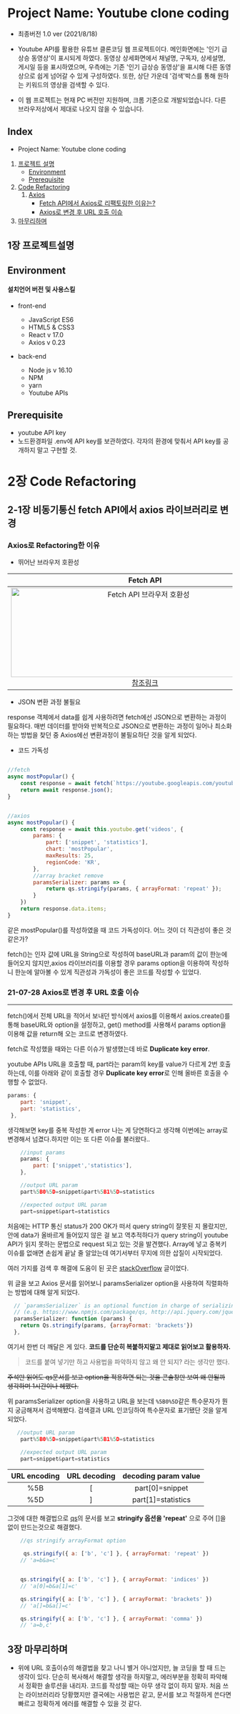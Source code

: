 # Project Name: Youtube clone coding

- 최종버전 1.0 ver (2021/8/18)

- Youtube API를 활용한 유튜브 클론코딩 웹 프로젝트이다. 메인화면에는 '인기 급상승 동영상'이 표시되게 하였다. 동영상 상세화면에서 채널명, 구독자, 상세설명, 게시일 등을 표시하였으며, 우측에는 기존 '인기 급상승 동영상'을 표시해 다른 동영상으로 쉽게 넘어갈 수 있게 구성하였다. 또한, 상단 가운데 '검색'박스를 통해 원하는 키워드의 영상을 검색할 수 있다.

- 이 웹 프로젝트는 현재 PC 버전만 지원하며, 크롬 기준으로 개발되었습니다. 다른 브라우저상에서 제대로 나오지 않을 수 있습니다.

## Index

- Project Name: Youtube clone coding

1. [프로젝트 설명](#1장-프로젝트설명)
   - [Environment](#environment)
   - [Prerequisite](#prerequisite)
2. [Code Refactoring](#2장-code-refactoring)
   1. [Axios](#2-1장-비동기통신-fetch-api에서-axios-라이브러리로-변경)
      - [Fetch API에서 Axios로 리팩토링한 이유는?](#axios로-refactoring한-이유)
      - [Axios로 변경 후 URL 호출 이슈](#21-07-28-Axios로-변경-후-URL-호출-이슈)
3. [마무리하며](#3장-마무리하며)

## 1장 프로젝트설명

## Environment

#### 설치언어 버전 및 사용스킬

- front-end

  - JavaScript ES6
  - HTML5 & CSS3
  - React v 17.0
  - Axios v 0.23

- back-end

  - Node js v 16.10
  - NPM
  - yarn
  - Youtube APIs

## Prerequisite

- youtube API key
- 노드환경파일 .env에 API key를 보관하였다. 각자의 환경에 맞춰서 API key를 공개하지 말고 구현할 것.

# 2장 Code Refactoring

## 2-1장 비동기통신 fetch API에서 axios 라이브러리로 변경

### Axios로 Refactoring한 이유

- 뛰어난 브라우저 호환성

|                                                                                                                                     Fetch API                                                                                                                                      |                                                                                                       Axios                                                                                                        |
| :--------------------------------------------------------------------------------------------------------------------------------------------------------------------------------------------------------------------------------------------------------------------------------: | :----------------------------------------------------------------------------------------------------------------------------------------------------------------------------------------------------------------: |
| <img src="https://user-images.githubusercontent.com/50471668/127454334-b41eda40-3eaf-4f21-a4b0-9a41eb73530c.png" width="600" height="200" alt="Fetch API 브라우저 호환성"> [참조링크](https://developer.mozilla.org/en-US/docs/Web/JavaScript/Reference/Statements/async_function) | <img src="https://user-images.githubusercontent.com/50471668/127454355-7f8f2bf2-3dcb-41e1-b8fe-26bbd4b1ad40.png" width="600" height="200" alt="axops 브라우저 호환성" > [참조링크](https://github.com/axios/axios) |

- JSON 변환 과정 불필요

response 객체에서 data를 쉽게 사용하려면 fetch에선 JSON으로 변환하는 과정이 필요하다. 매번 데이터를 받아와 반복적으로 JSON으로 변환하는 과정이 일어나 최소화하는 방법을 찾던 중 Axios에선 변환과정이 불필요하단 것을 알게 되었다.

- 코드 가독성

```JavaScript

//fetch
async mostPopular() {
    const response = await fetch(`https://youtube.googleapis.com/youtube/v3/videos?key=[YOUR_API_KEY]&part=snippet&part=statistics&chart=mostPopular&maxResults=25&regionCode=KR`, this.getRequestOptions);
    return await response.json();
}


//axios
async mostPopular() {
    const response = await this.youtube.get('videos', {
        params: {
            part: ['snippet', 'statistics'],
            chart: 'mostPopular',
            maxResults: 25,
            regionCode: 'KR',
        },
        //array bracket remove
        paramsSerializer: params => {
            return qs.stringify(params, { arrayFormat: 'repeat' });
        }
    })
    return response.data.items;
}
```

같은 mostPopular()를 작성하였을 때 코드 가독성이다. 어느 것이 더 직관성이 좋은 것 같은가?

fetch()는 인자 값에 URL을 String으로 작성하여 baseURL과 param의 값이 한눈에 들어오지 않지만,axios 라이브러리를 이용할 경우 params option을 이용하여 작성하니 한눈에 알아볼 수 있게 직관성과 가독성이 좋은 코드를 작성할 수 있었다.

### **21-07-28 Axios로 변경 후 URL 호출 이슈**

---

fetch()에서 전체 URL을 적어서 보내던 방식에서 axios를 이용해서 axios.create()를 통해 baseURL와 option을 설정하고, get() method를 사용해서 params option을 이용해 값을 return해 오는 코드로 변경하였다.

fetch로 작성했을 때와는 다른 이슈가 발생했는데 바로 **Duplicate key error**.

youtube APIs URL을 호출할 때, part라는 param의 key를 value가 다르게 2번 호출하는데, 이를 아래와 같이 호출할 경우 **Duplicate key error**로 인해 올바른 호출을 수행할 수 없었다.

```javaScript
params: {
    part: 'snippet',
    part: 'statistics',
 },
```

생각해보면 key를 중복 작성한 게 error 나는 게 당연하다고 생각해 이번에는 array로 변경해서 넘겼다.하지만 이는 또 다른 이슈를 불러왔다..

```javaScript
    //input params
    params: {
        part: ['snippet','statistics'],
    },

    //output URL param
    part%5B0%5D=snippet&part%5B1%5D=statistics

    //expected output URL param
    part=snippet&part=statistics
```

처음에는 HTTP 통신 status가 200 OK가 떠서 query string이 잘못된 지 몰랐지만, 안에 data가 올바르게 들어있지 않은 걸 보고 역추적하다가 query string이 youtube API가 읽지 못하는 문법으로 request 되고 있는 것을 발견했다. Array에 넣고 중복키 이슈를 없애면 손쉽게 끝날 줄 알았는데 여기서부터 무지에 의한 삽질이 시작되었다.

여러 가지를 검색 후 해결에 도움이 된 곳은 [stackOverflow](https://stackoverflow.com/questions/49944387/how-to-correctly-use-axios-params-with-arrays) 글이었다.

위 글을 보고 Axios 문서를 읽어보니 paramsSerializer option을 사용하여 직렬화하는 방법에 대해 알게 되었다.

```javaScript
  // `paramsSerializer` is an optional function in charge of serializing `params`
  // (e.g. https://www.npmjs.com/package/qs, http://api.jquery.com/jquery.param/)
  paramsSerializer: function (params) {
    return Qs.stringify(params, {arrayFormat: 'brackets'})
  },
```

여기서 한번 더 깨달은 게 있다. **코드를 단순히 복붙하지말고 제대로 읽어보고 활용하자.**

> 코드를 붙여 넣기만 하고 사용법을 파악하지 않고 왜 안 되지? 라는 생각만 했다.

~~주석만 읽어도 qs문서를 보고 option을 적용하면 되는 것을 콘솔창만 보여 왜 안될까 생각하며 1시간이나 헤맸다.~~

위 paramsSerializer option을 사용하고 URL을 보는데 `%5B0%5D`같은 특수문자가 뭔지 궁금해져서 검색해봤다. 검색결과 URL 인코딩하여 특수문자로 표기됐단 것을 알게 되었다.

```javaScript
   //output URL param
    part%5B0%5D=snippet&part%5B1%5D=statistics

    //expected output URL param
    part=snippet&part=statistics
```

| URL encoding | URL decoding | decoding param value |
| :----------: | :----------: | :------------------: |
|     %5B      |      [       |   part[0]=snippet    |
|     %5D      |      ]       |  part[1]=statistics  |

그것에 대한 해결법으로 [qs](https://www.npmjs.com/package/qs)의 문서를 보고 **stringify 옵션을 'repeat'** 으로 주어 []을 없이 만드는것으로 해결했다.

```javaScript
    //qs stringify arrayFormat option

     qs.stringify({ a: ['b', 'c'] }, { arrayFormat: 'repeat' })
    // 'a=b&a=c'


    qs.stringify({ a: ['b', 'c'] }, { arrayFormat: 'indices' })
    // 'a[0]=b&a[1]=c'

    qs.stringify({ a: ['b', 'c'] }, { arrayFormat: 'brackets' })
    // 'a[]=b&a[]=c'

    qs.stringify({ a: ['b', 'c'] }, { arrayFormat: 'comma' })
    // 'a=b,c'
```

## 3장 마무리하며

- 위에 URL 호출이슈의 해결법을 찾고 나니 별거 아니었지만, 늘 코딩을 할 때 드는 생각이 있다. 단순히 복사해서 해결할 생각을 하지말고, 에러부분을 정확히 파악해서 정확한 솔루션을 내리자. 코드를 작성할 때는 아무 생각 없이 하지 말자. 처음 쓰는 라이브러리라 당황했지만 결국에는 사용법은 같고, 문서를 보고 적절하게 쓴다면 빠르고 정확하게 에러를 해결할 수 있을 것 같다.
